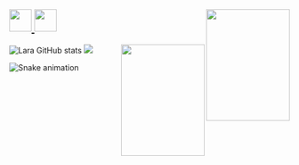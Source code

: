 ## <img align="right" src="https://media.giphy.com/media/3ohc0YpD0LR5wRyz1S/giphy.gif" height="200" width="150" margin-top = "10%">
##  <a href="https://www.instagram.com/_larapedroso/" target="_blank"> <img src="https://cdn.icon-icons.com/icons2/2232/PNG/512/instagram_logo_icon_134593.png" height="40" width="40"> <a href="https://twitter.com/LaraPedroso77" target="_blank"> <img src="https://cdn.icon-icons.com/icons2/2232/PNG/512/twitter_logo_icon_134613.png" height="40" width="40"><a/>
![Lara GitHub stats](https://github-readme-stats.vercel.app/api?username=LaraPedroso&show_icons=true&theme=midnight-purple) <img align="right" src="https://media.giphy.com/media/JVxyiOsbPWxag/giphy.gif" height="200" width="150" margin-top = "10%">
<img src="https://github-readme-stats.anuraghazra1.vercel.app/api/top-langs/?username=LaraPedroso&layout=compact&theme=midnight-purple" />

![Snake animation](https://github.com/LaraPedroso/LaraPedroso/blob/output/github-contribution-grid-snake.svg)
